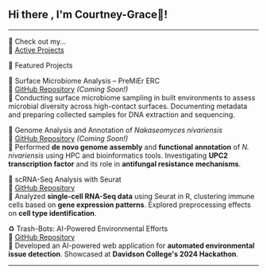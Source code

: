 ## Hi there , I'm Courtney-Grace👋! 

---
  🔗 Check out my...  
💾 [Active Projects](https://github.com/courtneygraceneizer?tab=repositories)  

 🔬 Featured Projects  
 
🦠 Surface Microbiome Analysis – PreMiEr ERC  
📌 [GitHub Repository](https://github.com/courtneygraceneizer/PreMiEr_Surface_Microbiome_Analysis) *(Coming Soon!)*  
📝 Conducting surface microbiome sampling in built environments to assess microbial diversity across high-contact surfaces. Documenting metadata and preparing collected samples for DNA extraction and sequencing.  

 🧬 Genome Analysis and Annotation of *Nakaseomyces nivariensis*  
📌 [GitHub Repository](https://github.com/courtneygraceneizer/Nakaseomyces_Genome_Analysis) *(Coming Soon!)*  
📝 Performed **de novo genome assembly** and **functional annotation** of *N. nivariensis* using HPC and bioinformatics tools. Investigating **UPC2 transcription factor** and its role in **antifungal resistance mechanisms**.  

 🔬 scRNA-Seq Analysis with Seurat  
📌 [GitHub Repository](https://github.com/courtneygraceneizer/scRNA-seq_Seurat_Analysis)  
📝 Analyzed **single-cell RNA-Seq data** using Seurat in R, clustering immune cells based on **gene expression patterns**. Explored preprocessing effects on **cell type identification**.  

♻️ Trash-Bots: AI-Powered Environmental Efforts  
📌 [GitHub Repository](https://github.com/courtneygraceneizer/Trash-Bots)  
📝 Developed an AI-powered web application for **automated environmental issue detection**. Showcased at **Davidson College's 2024 Hackathon**.  

---


